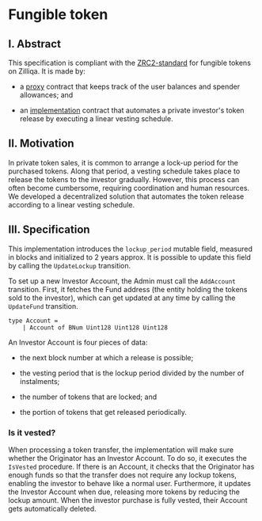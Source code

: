 # Fungible token

## I. Abstract

This specification is compliant with the [ZRC2-standard](https://github.com/Zilliqa/ZRC/blob/master/zrcs/zrc-2.md) for fungible tokens on Zilliqa. It is made by:

- a [proxy](./token.tyron.scilla) contract that keeps track of the user balances and spender allowances; and

- an [implementation](./tokeni.tyron.scilla) contract that automates a private investor's token release by executing a linear vesting schedule.

## II. Motivation

In private token sales, it is common to arrange a lock-up period for the purchased tokens. Along that period, a vesting schedule takes place to release the tokens to the investor gradually. However, this process can often become cumbersome, requiring coordination and human resources. We developed a decentralized solution that automates the token release according to a linear vesting schedule.

## III. Specification

This implementation introduces the ```lockup_period``` mutable field, measured in blocks and initialized to 2 years approx. It is possible to update this field by calling the ```UpdateLockup``` transition.

To set up a new Investor Account, the Admin must call the ```AddAccount``` transition. First, it fetches the Fund address (the entity holding the tokens sold to the investor), which can get updated at any time by calling the ```UpdateFund``` transition.

```
type Account =
    | Account of BNum Uint128 Uint128 Uint128
```

An Investor Account is four pieces of data:

- the next block number at which a release is possible;

- the vesting period that is the lockup period divided by the number of instalments;

- the number of tokens that are locked; and

- the portion of tokens that get released periodically.

### Is it vested?

When processing a token transfer, the implementation will make sure whether the Originator has an Investor Account. To do so, it executes the ```IsVested``` procedure.  If there is an Account, it checks that the Originator has enough funds so that the transfer does not require any lockup tokens, enabling the investor to behave like a normal user. Furthermore, it updates the Investor Account when due, releasing more tokens by reducing the lockup amount. When the investor purchase is fully vested, their Account gets automatically deleted.
